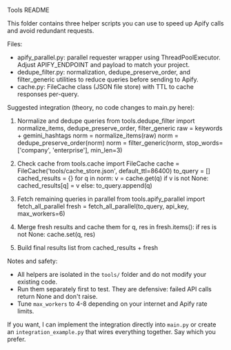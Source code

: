Tools README

This folder contains three helper scripts you can use to speed up Apify calls and avoid redundant requests.

Files:
- apify_parallel.py: parallel requester wrapper using ThreadPoolExecutor. Adjust APIFY_ENDPOINT and payload to match your project.
- dedupe_filter.py: normalization, dedupe_preserve_order, and filter_generic utilities to reduce queries before sending to Apify.
- cache.py: FileCache class (JSON file store) with TTL to cache responses per-query.

Suggested integration (theory, no code changes to main.py here):
1. Normalize and dedupe queries
   from tools.dedupe_filter import normalize_items, dedupe_preserve_order, filter_generic
   raw = keywords + gemini_hashtags
   norm = normalize_items(raw)
   norm = dedupe_preserve_order(norm)
   norm = filter_generic(norm, stop_words=['company', 'enterprise'], min_len=3)

2. Check cache
   from tools.cache import FileCache
   cache = FileCache('tools/cache_store.json', default_ttl=86400)
   to_query = []
   cached_results = {}
   for q in norm:
       v = cache.get(q)
       if v is not None:
           cached_results[q] = v
       else:
           to_query.append(q)

3. Fetch remaining queries in parallel
   from tools.apify_parallel import fetch_all_parallel
   fresh = fetch_all_parallel(to_query, api_key, max_workers=6)

4. Merge fresh results and cache them
   for q, res in fresh.items():
       if res is not None:
           cache.set(q, res)

5. Build final results list from cached_results + fresh

Notes and safety:
- All helpers are isolated in the `tools/` folder and do not modify your existing code.
- Run them separately first to test. They are defensive: failed API calls return None and don't raise.
- Tune `max_workers` to 4-8 depending on your internet and Apify rate limits.

If you want, I can implement the integration directly into `main.py` or create an `integration_example.py` that wires everything together. Say which you prefer.
